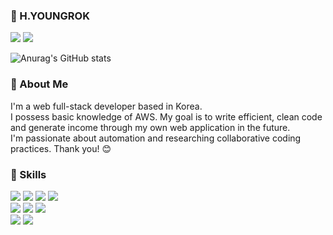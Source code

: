 <div>
  <h3>🤗 H.YOUNGROK</h3>
    <a href="mailto:yr9601@gmail.com"><img src="https://img.shields.io/badge/Gmail-D14836?style=for-the-badge&logo=gmail&logoColor=white&link=mailto:yr9601@gmail.com"/></a>
    <a href="https://www.instagram.com/yonroku46"><img src="https://img.shields.io/badge/Instagram-%23E4405F.svg?style=for-the-badge&logo=Instagram&logoColor=white&link=https://www.instagram.com/yonroku46"/></a>

  ![Anurag's GitHub stats](https://github-readme-stats.vercel.app/api?username=yonroku46&show_icons=true&rank_icon=github&hide=prs)

</div>

<div>
  <h3>🥏 About Me</h3>
  I'm a web full-stack developer based in Korea. 
  <br>
  I possess basic knowledge of AWS. My goal is to write efficient, clean code and generate income through my own web application in the future. 
  <br>
  I'm passionate about automation and researching collaborative coding practices. Thank you! 😊
</div>

<div>
  <h3>📖 Skills</h3></div>
<div> 
  <img src="https://img.shields.io/badge/java-F80000?&style=for-the-badge&logo=oracle&logoColor=white"> 
  <img src="https://img.shields.io/badge/python-3776AB?style=for-the-badge&logo=python&logoColor=white"> 
  <img src="https://img.shields.io/badge/javascript-F7DF1E?style=for-the-badge&logo=javascript&logoColor=black"> 
  <img src="https://img.shields.io/badge/typescript-3178C6?style=for-the-badge&logo=typescript&logoColor=black"> 
  <br>
  <img src="https://img.shields.io/badge/react-61DAFB?style=for-the-badge&logo=react&logoColor=black"> 
  <img src="https://img.shields.io/badge/spring-6DB33F?style=for-the-badge&logo=spring&logoColor=white"> 
  <img src="https://img.shields.io/badge/mysql-4479A1?style=for-the-badge&logo=mysql&logoColor=white"> 
  <br>
  <img src="https://img.shields.io/badge/aws-FF7800?style=for-the-badge&logo=amazonaws&logoColor=white"> 
  <img src="https://img.shields.io/badge/github-181717?style=for-the-badge&logo=github&logoColor=white">
</div>


